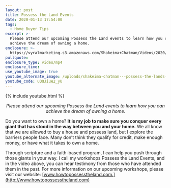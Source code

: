```yaml
---
layout: post
title: Possess the Land Events
date: 2020-01-13 17:54:00
tags:
  - Home Buyer Tips
excerpt: >-
  Please attend our upcoming Possess the Land events to learn how you can
  achieve the dream of owning a home.
enclosure: >-
  https://vyralmarketing.s3.amazonaws.com/Shakeima+Chatman/Videos/2020/January+/Possess+the+Land+Events+(1).mp4
pullquote:
enclosure_type: video/mp4
enclosure_time:
use_youtube_image: true
youtube_alternate_image: /uploads/shakeima-chatman---possess-the-lands-workshop-youtube.jpg
youtube_code: uQQJiue2_yU
---
```


{% include youtube.html %}

<p style="text-align: center;"><em>Please attend our upcoming Possess the Land events to learn how you can achieve the dream of owning a home. </em></p>

Do you want to own a home? **It is my job to make sure you conquer every giant that has stood in the way between you and your home.** We all know that we are allowed to buy a house and possess land, but I explore the barriers people face. Many don’t think they qualify for credit, make enough money, or have what it takes to own a home.&nbsp;

Through scripture and a faith-based program, I can help you push through those giants in your way. I call my workshops Possess the Land Events, and in the video above, you can hear testimony from those who have attended them in the past. For more information on our upcoming workshops, please visit our website: [www.howtopossesstheland.com.](http://www.howtopossesstheland.com)

&nbsp;